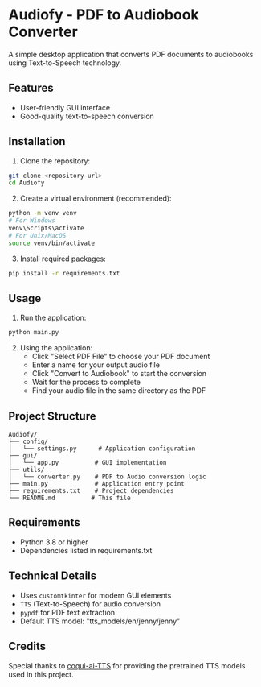 # Audiofy - PDF to Audiobook Converter

A simple desktop application that converts PDF documents to audiobooks using Text-to-Speech technology.

## Features

- User-friendly GUI interface
- Good-quality text-to-speech conversion

## Installation

1. Clone the repository:
```bash
git clone <repository-url>
cd Audiofy
```

2. Create a virtual environment (recommended):
```bash
python -m venv venv
# For Windows
venv\Scripts\activate
# For Unix/MacOS
source venv/bin/activate
```

3. Install required packages:
```bash
pip install -r requirements.txt
```

## Usage

1. Run the application:
```bash
python main.py
```

2. Using the application:
   - Click "Select PDF File" to choose your PDF document
   - Enter a name for your output audio file
   - Click "Convert to Audiobook" to start the conversion
   - Wait for the process to complete
   - Find your audio file in the same directory as the PDF

## Project Structure

```
Audiofy/
├── config/
│   └── settings.py      # Application configuration
├── gui/
│   └── app.py          # GUI implementation
├── utils/
│   └── converter.py    # PDF to Audio conversion logic
├── main.py             # Application entry point
├── requirements.txt    # Project dependencies
└── README.md          # This file
```

## Requirements

- Python 3.8 or higher
- Dependencies listed in requirements.txt

## Technical Details

- Uses `customtkinter` for modern GUI elements
- `TTS` (Text-to-Speech) for audio conversion
- `pypdf` for PDF text extraction
- Default TTS model: "tts_models/en/jenny/jenny"

## Credits
Special thanks to [coqui-ai-TTS](https://github.com/idiap/coqui-ai-TTS) for providing the pretrained TTS models used in this project.